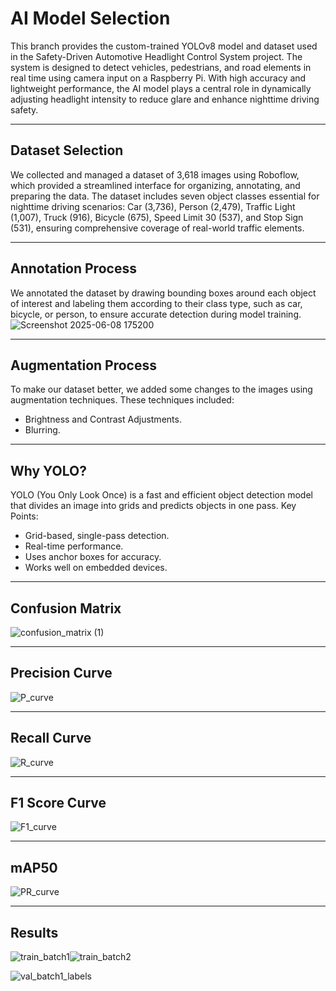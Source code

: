 # AI Model Selection 

This branch provides the custom-trained YOLOv8 model and dataset used in the Safety-Driven Automotive Headlight Control System project. The system is designed to detect vehicles, pedestrians, and road elements in real time using camera input on a Raspberry Pi. With high accuracy and lightweight performance, the AI model plays a central role in dynamically adjusting headlight intensity to reduce glare and enhance nighttime driving safety.

---

## Dataset Selection
We collected and managed a dataset of 3,618 images using Roboflow, which provided a streamlined interface for organizing, annotating, and preparing the data. The dataset includes seven object classes essential for nighttime driving scenarios: Car (3,736), Person (2,479), Traffic Light (1,007), Truck (916), Bicycle (675), Speed Limit 30 (537), and Stop Sign (531), ensuring comprehensive coverage of real-world traffic elements.

---

## Annotation Process
We annotated the dataset by drawing bounding boxes around each object of interest and labeling them according to their class type, such as car, bicycle, or person, to ensure accurate detection during model training.
![Screenshot 2025-06-08 175200](https://github.com/user-attachments/assets/c6688da0-9cd0-4d8e-898a-e8d6a1db6a42)

---

## Augmentation Process
To make our dataset better, we added some changes to the images using augmentation techniques.
These techniques included:
- Brightness and Contrast Adjustments.
- Blurring.

---

## Why YOLO?
YOLO (You Only Look Once) is a fast and efficient object detection model that divides an image into grids and predicts objects in one pass. 
Key Points:
- Grid-based, single-pass detection.
- Real-time performance.
- Uses anchor boxes for accuracy.
- Works well on embedded devices.

---

## Confusion Matrix
![confusion_matrix (1)](https://github.com/user-attachments/assets/e262d236-b859-466a-ae6f-3b9a38a51aa8)

---

## Precision Curve
![P_curve](https://github.com/user-attachments/assets/52aae3ce-12e1-4ce6-81b9-62a2f09be667)

---

## Recall Curve
![R_curve](https://github.com/user-attachments/assets/65d3b4c7-0fae-4e57-b1d6-547ab6ba2f83)

---

## F1 Score Curve
![F1_curve](https://github.com/user-attachments/assets/3ba8baad-6d00-43c9-8c6b-895311af8011)

---

## mAP50
![PR_curve](https://github.com/user-attachments/assets/ccc0b149-7da0-4332-b451-b6c6f3b4ed57)

---

## Results
![train_batch1](https://github.com/user-attachments/assets/ef0931a8-fc72-4cd1-9dd0-2dbdc3ef112d)![train_batch2](https://github.com/user-attachments/assets/a3d56a4a-176f-4780-aff4-e74fc9a9e46d)

![val_batch1_labels](https://github.com/user-attachments/assets/dce2f376-77b8-4080-9dd2-8bd0dc663c4b)



